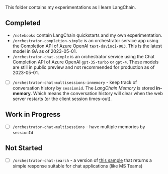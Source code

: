This folder contains my experimentations as I learn LangChain.

## Completed
- `/notebooks` contain LangChain quickstarts and my own experimentation.
- `/orchestrator-completion-simple` is an orchestrator service app using the Completion API of Azure OpenAI `text-davinci-003`. This is the latest model in GA as of 2023-05-01.
- `/orchestrator-chat-simple` is an orchestrator service using the Chat Completion API of Azure OpenAI `gpt-35-turbo` or `gpt-4`. These models are still in public preview and not recommended for production as of 2023-05-01.
- [ ] `/orchestrator-chat-multisessions-inmemory` - keep track of conversation history by `sessionid`. The _LangChain Memory_ is stored **in-memory.** Which means the conversation history will clear when the web server restarts (or the client session times-out).


## Work in Progress
- [ ] `/orchestrator-chat-multisessions` - have multiple memories by `sessionId`

## Not Started
- [ ] `/orchestrator-chat-search` - a version of [this sample](https://github.com/Azure-Samples/azure-search-openai-demo) that returns a simple response suitable for chat applications (like MS Teams)